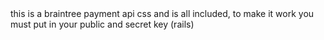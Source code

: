 <DEPRECATED>
this is a braintree payment api css and is all included, to make it work you must put in your public and secret key (rails)
